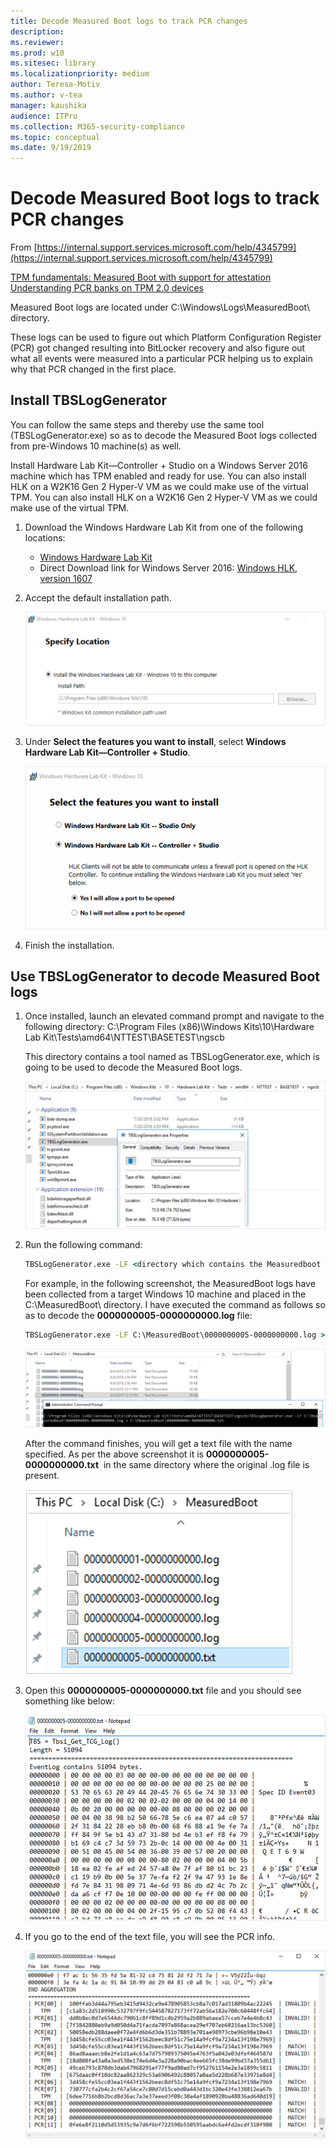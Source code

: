 ```yaml
---
title: Decode Measured Boot logs to track PCR changes
description: 
ms.reviewer: 
ms.prod: w10
ms.sitesec: library
ms.localizationpriority: medium
author: Teresa-Motiv
ms.author: v-tea
manager: kaushika
audience: ITPro
ms.collection: M365-security-compliance
ms.topic: conceptual
ms.date: 9/19/2019
---
```


# Decode Measured Boot logs to track PCR changes

From [https://internal.support.services.microsoft.com/help/4345799](https://internal.support.services.microsoft.com/help/4345799)

[TPM fundamentals: Measured Boot with support for attestation](https://docs.microsoft.com/windows/security/information-protection/tpm/tpm-fundamentals#measured-boot-with-support-for-attestation)  
[Understanding PCR banks on TPM 2.0 devices](https://docs.microsoft.com/windows/security/information-protection/tpm/switch-pcr-banks-on-tpm-2-0-devices)

Measured Boot logs are located under C:\\Windows\\Logs\\MeasuredBoot\\ directory.

These logs can be used to figure out which Platform Configuration Register (PCR) got changed resulting into BitLocker recovery and also figure out what all events were measured into a particular PCR helping us to explain why that PCR changed in the first place.

## Install TBSLogGenerator

You can follow the same steps and thereby use the same tool (TBSLogGenerator.exe) so as to decode the Measured Boot logs collected from pre-Windows 10 machine(s) as well.

Install Hardware Lab Kit&mdash;Controller + Studio on a Windows Server 2016 machine which has TPM enabled and ready for use. You can also install HLK on a W2K16 Gen 2 Hyper-V VM as we could make use of the virtual TPM. You can also install HLK on a W2K16 Gen 2 Hyper-V VM as we could make use of the virtual TPM.

1. Download the Windows Hardware Lab Kit from one of the following locations:

   - [Windows Hardware Lab Kit](https://docs.microsoft.com/windows-hardware/test/hlk/)
   - Direct Download link for Windows Server 2016: [Windows HLK, version 1607](https://go.microsoft.com/fwlink/p/?LinkID=404112)

1. Accept the default installation path.

   ![](./images/ts-tpm-1.png)

1. Under **Select the features you want to install**, select **Windows Hardware Lab Kit&mdash;Controller + Studio**.

   ![](./images/ts-tpm-2.png)

1. Finish the installation.

## Use TBSLogGenerator to decode Measured Boot logs

1. Once installed, launch an elevated command prompt and navigate to the following directory: C:\\Program Files (x86)\\Windows Kits\\10\\Hardware Lab Kit\\Tests\\amd64\\NTTEST\\BASETEST\\ngscb

   This directory contains a tool named as TBSLogGenerator.exe, which is going to be used to decode the Measured Boot logs.

   ![](./images/ts-tpm-3.png)

1. Run the following command:
   ```cmd
   TBSLogGenerator.exe -LF <directory which contains the Measuredboot log to be decoded>\<name of the log>.log > <Target directory where the decoded file should be placed>\<name of the file>.txt
   ```

   For example, in the following screenshot, the MeasuredBoot logs have been collected from a target Windows 10 machine and placed in the C:\\MeasuredBoot\\ directory. I have executed the command as follows so as to decode the **0000000005-0000000000.log** file:

    ```cmd
    TBSLogGenerator.exe -LF C:\MeasuredBoot\0000000005-0000000000.log > C:\MeasuredBoot\0000000005-0000000000.txt
    ```

   ![](./images/ts-tpm-4.png)

   After the command finishes, you will get a text file with the name specified. As per the above screenshot it is **0000000005-0000000000.txt**  in the same directory where the original .log file is present.

   ![](./images/ts-tpm-5.png)

1. Open this **0000000005-0000000000.txt** file and you should see something like below:

   ![](./images/ts-tpm-6.png)

1. If you go to the end of the text file, you will see the PCR info.

   ![](./images/ts-tpm-7.png)
